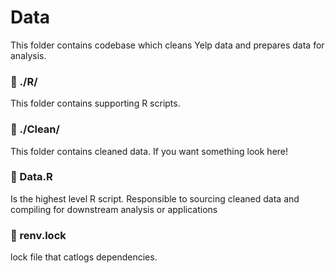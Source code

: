 # Data

This folder contains codebase which cleans Yelp data and prepares data for analysis. 


### 📁 ./R/

This folder contains supporting R scripts. 

### 📁 ./Clean/

This folder contains cleaned data. If you want something look here!

###  📜 Data.R
Is the highest level R script. Responsible to sourcing cleaned data and compiling for downstream analysis or applications

###  📜 renv.lock
lock file that catlogs dependencies.